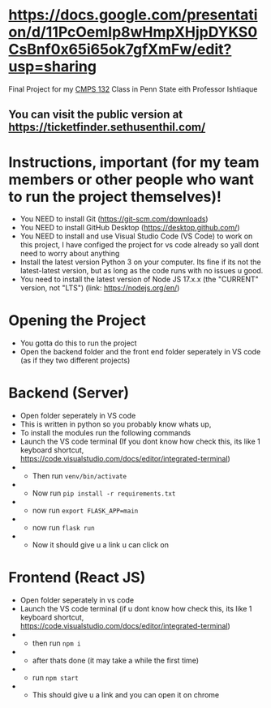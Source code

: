 # https://docs.google.com/presentation/d/11PcOemIp8wHmpXHjpDYKS0CsBnf0x65i65ok7gfXmFw/edit?usp=sharing

Final Project for my [CMPS 132](https://github.com/SethuSenthil/CMPS-132) Class in Penn State eith Professor Ishtiaque

## You can visit the public version at https://ticketfinder.sethusenthil.com/


# Instructions, important (for my team members or other people who want to run the project themselves)!
- You NEED to install Git (https://git-scm.com/downloads)
- You NEED to install GitHub Desktop (https://desktop.github.com/)
- You NEED to install and use Visual Studio Code (VS Code) to work on this project, I have configed the project for vs code already so yall dont need to worry about anything
- Install the latest version Python 3 on your computer. Its fine if its not the latest-latest version, but as long as the code runs with no issues u good.
- You need to install the latest version of Node JS 17.x.x (the "CURRENT" version, not "LTS") (link: https://nodejs.org/en/)


# Opening the Project
- You gotta do this to run the project
- Open the backend folder and the front end folder seperately in VS code (as if they two different projects)

# Backend (Server)
- Open folder seperately in VS code
- This is written in python so you probably know whats up,
- To install the modules run the following commands
- Launch the VS code terminal (If you dont know how check this, its like 1 keyboard shortcut, https://code.visualstudio.com/docs/editor/integrated-terminal)
- - Then run `venv/bin/activate`
- - Now run `pip install -r requirements.txt`
- - now run `export FLASK_APP=main`
- - now run `flask run`
- - Now it should give u a link u can click on

# Frontend (React JS)
- Open folder seperately in vs code
- Launch the VS code terminal (if u dont know how check this, its like 1 keyboard shortcut, https://code.visualstudio.com/docs/editor/integrated-terminal)
- - then run `npm i`
- - after thats done (it may take a while the first time)
- - run `npm start`
- - This should give u a link and you can open it on chrome
